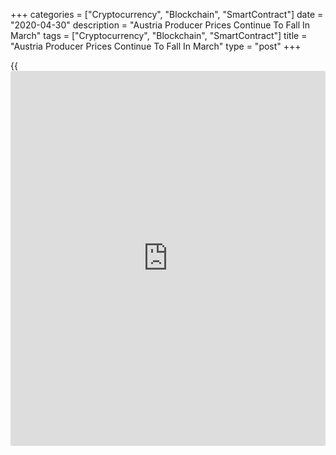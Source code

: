 +++
categories = ["Cryptocurrency", "Blockchain", "SmartContract"]
date = "2020-04-30"
description = "Austria Producer Prices Continue To Fall In March"
tags = ["Cryptocurrency", "Blockchain", "SmartContract"]
title = "Austria Producer Prices Continue To Fall In March"
type = "post"
+++

{{<iframe id="large-banner" src="https://www.bounty.group/#slide=19.0" width="100%" height="600" scrolling="no" style="border: 0px solid rgb(216, 221, 230); border-radius: 3px;">}}

Austria's producer prices continued to declined for the tenth straight
month in March, figures from Statistics Austria showed on Thursday.

The producer price index declined 1.5 percent year-on-year in March,
following a 0.7 percent fall in February.

The decline in producer prices was mainly driven by a fall in energy
prices and intermediate goods by 5.2 percent and 2.3 percent,
respectively.

Meanwhile, prices for capital goods rose 0.9 percent in March and those
for consumer goods increased 2.1 percent.

On a monthly basis, producer prices fell 0.9 percent in March, following
a 0.4 percent decrease in the preceding month.

The producer prices fell 0.9 percent annually in the first quarter,
following a 1.1 percent decline in the fourth quarter.

Prices declined at a faster pace in the first quarter due to the
COVID-19 crisis, the agency said.

For comments and feedback [contact](https://www.playgroundfx.com/contact/): editorial@rtt[news](https://www.letsplayfx.com/blog/forex-news-website/).com

[Economic News][1]

 **What parts of the world are seeing the best (and worst) economic
performances lately? Click[here][2] to check out our [Econ Scorecard][2]
and find out! See up-to-the-moment [ranking](https://www.playgroundfx.com/blog/crypto-exchange-ranking/)s for the best and worst
performers in [GDP][3], [unemployment rate][4], [inflation][5] and much
more.**

   1. www.rtt[news](https://www.letsplayfx.com/blog/forex-news-website/).com/Content/EconomicNews.aspx
   2. www.rtt[news](https://www.letsplayfx.com/blog/forex-news-website/).com/economic-scorecard/world-rank/industrial-production/highest-performance.aspx
   3. www.rtt[news](https://www.letsplayfx.com/blog/forex-news-website/).com/economic-scorecard/world-rank/GDP/highest-performance.aspx
   4. www.rtt[news](https://www.letsplayfx.com/blog/forex-news-website/).com/economic-scorecard/world-rank/unemployment-rate/lowest-performance.aspx
   5. www.rtt[news](https://www.letsplayfx.com/blog/forex-news-website/).com/economic-scorecard/world-rank/CPI/highest-performance.aspx